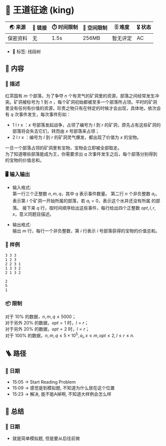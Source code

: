 # 📛 王道征途 (king)
| 🌏 来源  | 🔗 链接 | ⏱️ 时间限制 | 💾 空间限制 | 🗄️ 难度 | 🎖️ 状态 |
|--------|--------|-------------|-------------|--------|----------|
| 保密资料 | 无      | 1.5s        | 256MB       | 暂无评定 | AC       |
* 🔖 标签: 线段树

## 📘 内容
### 🧾 描述
红茶国有 $m$ 个部落，为了争夺 $n$ 个有灵气的矿洞里的资源，部落之间经常发生冲突。矿洞被标号为 $1$ 到 $n$ ，每个矿洞初始都被至多一个部落所占领。平时的矿洞里没有任何有价值的资源，珍贵之物只有在特定的时候才会出现，具体地，依次会有 $q$ 次事件发生，每次事件形如： 

* 1 l r x ：$x$ 号部落发起战争，占领了编号为 $l$ 到 $r$ 的矿洞，原先占有这些矿洞的部落将会失去它们，转而由 $x$ 号部落来占领；
* 2 l r x ：编号为 $l$ 到 $r$ 的矿洞灵气爆发，都出现了价值为 $x$ 的宝物。

一旦一个部落占领的矿洞里有宝物，宝物会立即被全部取走。  
为了知道哪些部落能成为王，你需要求出 $q$ 次事件发生之后，每个部落分别得到的宝物的价值总和。

### 🖥️ 输入输出
* 输入格式:  
第一行三个正整数 $n, m, q$，其中 $q$ 表示事件数量。
第二行 $n$ 个非负整数 $a_i$，表示第 $i$ 个矿洞一开始所属的部落，若 $a_i = 0$，表示这个水井还没有所属
的部落。
接下来 $q$ 行，按时间顺序给出这些事件，每行给出四个正整数 $opt, l, r, x$，意义同题目描述。

* 输出格式:  
输出 $m$ 行，每行一个非负整数，第 $i$ 行表示 $i$ 号部落获得的宝物的价值总和。

### 🏴 样例
```input1
3 3 3
1 2 3
2 2 3 1
1 3 3 2
2 1 3 2
```
```output1
2
5
1
```

### 📦 限制
对于 10% 的数据，$n, m, q \le 5000$；  
对于另外 20% 的数据，$opt=1$ 时，$l = r$；  
对于另外 20% 的数据，$opt=2$ 时，$l = r$；  
对于 100% 的数据，$n, m, q \le 5 \times 10^5, a_i, x \le m, opt \le 2, l \le r \le n$.

## 🪜 路径
### 📆 日期
* 15:05 -> Start Reading Problem
* 15:09 -> 感觉是到模拟题,  不知道为什么放在这个位置
* 15:23 -> 解决, 能不能A掉啊, 不知道大样例会怎么样

## 📰 总结
### 📆 日期
* 就是简单模拟题, 但是要从后往前做
